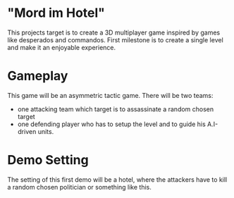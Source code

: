 # "Mord im Hotel"

This projects target is to create a 3D multiplayer game inspired by games like desperados and commandos.
First milestone is to create a single level and make it an enjoyable experience.


# Gameplay
This game will be an asymmetric tactic game. 
There will be two teams:
- one attacking team which target is to assassinate a random chosen target
- one defending player who has to setup the level and to guide his A.I-driven units.

# Demo Setting

The setting of this first demo will be a hotel, where the attackers have to kill a random chosen politician or something like this.
